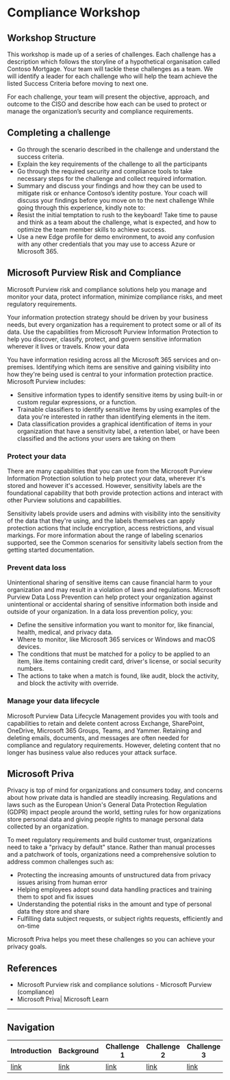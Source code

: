 # Compliance Workshop

## Workshop Structure
This workshop is made up of a series of challenges. Each challenge has a description which follows the storyline of a hypothetical organisation called Contoso Mortgage. Your team will tackle these challenges as a team. We will identify a leader for each challenge who will help the team achieve the listed Success Criteria before moving to next one.

For each challenge, your team will present the objective, approach, and outcome to the CISO and describe how each can be used to protect or manage the organization’s security and compliance requirements.

## Completing a challenge
* Go through the scenario described in the challenge and understand the success criteria.
* Explain the key requirements of the challenge to all the participants
* Go through the required security and compliance tools to take necessary steps for the challenge and collect required information.
* Summary and discuss your findings and how they can be used to mitigate risk or enhance Contoso’s identity posture.
Your coach will discuss your findings before you move on to the next challenge
While going through this experience, kindly note to:
* Resist the initial temptation to rush to the keyboard! Take time to pause and think as a team about the challenge, what is expected, and how to optimize the team member skills to achieve success.
* Use a new Edge profile for demo environment, to avoid any confusion with any other credentials that you may use to access Azure or Microsoft 365.
 
## Microsoft Purview Risk and Compliance 
Microsoft Purview risk and compliance solutions help you manage and monitor your data, protect information, minimize compliance risks, and meet regulatory requirements.

Your information protection strategy should be driven by your business needs, but every organization has a requirement to protect some or all of its data. Use the capabilities from Microsoft Purview Information Protection to help you discover, classify, protect, and govern sensitive information wherever it lives or travels.
Know your data

You have information residing across all the Microsoft 365 services and on-premises. Identifying which items are sensitive and gaining visibility into how they're being used is central to your information protection practice. Microsoft Purview includes:
* Sensitive information types to identify sensitive items by using built-in or custom regular expressions, or a function.
* Trainable classifiers to identify sensitive items by using examples of the data you're interested in rather than identifying elements in the item.
* Data classification provides a graphical identification of items in your organization that have a sensitivity label, a retention label, or have been classified and the actions your users are taking on them

### Protect your data
There are many capabilities that you can use from the Microsoft Purview Information Protection solution to help protect your data, wherever it's stored and however it's accessed. However, sensitivity labels are the foundational capability that both provide protection actions and interact with other Purview solutions and capabilities.

Sensitivity labels provide users and admins with visibility into the sensitivity of the data that they're using, and the labels themselves can apply protection actions that include encryption, access restrictions, and visual markings. For more information about the range of labeling scenarios supported, see the Common scenarios for sensitivity labels section from the getting started documentation. 

### Prevent data loss
Unintentional sharing of sensitive items can cause financial harm to your organization and may result in a violation of laws and regulations. Microsoft Purview Data Loss Prevention can help protect your organization against unintentional or accidental sharing of sensitive information both inside and outside of your organization. In a data loss prevention policy, you:
* Define the sensitive information you want to monitor for, like financial, health, medical, and privacy data.
* Where to monitor, like Microsoft 365 services or Windows and macOS devices.
* The conditions that must be matched for a policy to be applied to an item, like items containing credit card, driver's license, or social security numbers.
* The actions to take when a match is found, like audit, block the activity, and block the activity with override.

### Manage your data lifecycle
Microsoft Purview Data Lifecycle Management provides you with tools and capabilities to retain and delete content across Exchange, SharePoint, OneDrive, Microsoft 365 Groups, Teams, and Yammer. Retaining and deleting emails, documents, and messages are often needed for compliance and regulatory requirements. However, deleting content that no longer has business value also reduces your attack surface.

## Microsoft Priva
Privacy is top of mind for organizations and consumers today, and concerns about how private data is handled are steadily increasing. Regulations and laws such as the European Union's General Data Protection Regulation (GDPR) impact people around the world, setting rules for how organizations store personal data and giving people rights to manage personal data collected by an organization.

To meet regulatory requirements and build customer trust, organizations need to take a "privacy by default" stance. Rather than manual processes and a patchwork of tools, organizations need a comprehensive solution to address common challenges such as:
* Protecting the increasing amounts of unstructured data from privacy issues arising from human error
* Helping employees adopt sound data handling practices and training them to spot and fix issues
* Understanding the potential risks in the amount and type of personal data they store and share
* Fulfilling data subject requests, or subject rights requests, efficiently and on-time

Microsoft Priva helps you meet these challenges so you can achieve your privacy goals.

## References
* Microsoft Purview risk and compliance solutions - Microsoft Purview (compliance) 
* Microsoft Priva| Microsoft Learn


<!-- Common Footer -->
___

## Navigation
  
Introduction | Background | Challenge 1 | Challenge 2 | Challenge 3 | Challenge 4 | Challenge 5 | Summmary
------------ | ---------- | ----------- | ----------- | ----------- | ----------- | ----------- | ---------- 
[link](Intro.html) | [link](Background.html) |  [link](Challenge1.html) | [link](Challenge2.html) | [link](Challenge3.html) | [link](Challenge4.html) | [link](Challenge5.html) | [link](Summary.html)
  
